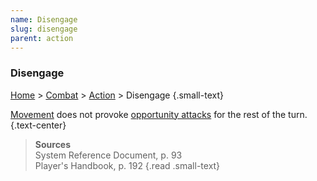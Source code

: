 ```yaml
---
name: Disengage
slug: disengage
parent: action
---
```

### Disengage
[Home](dm-operations-center) > [Combat](combat) > [Action](action) > Disengage {.small-text}

[Movement](movement) does not provoke [opportunity attacks](opportunity-attack) for the rest of the turn. {.text-center}

> **Sources** <br/>
> System Reference Document, p. 93<br/>
> Player's Handbook, p. 192
{.read .small-text}